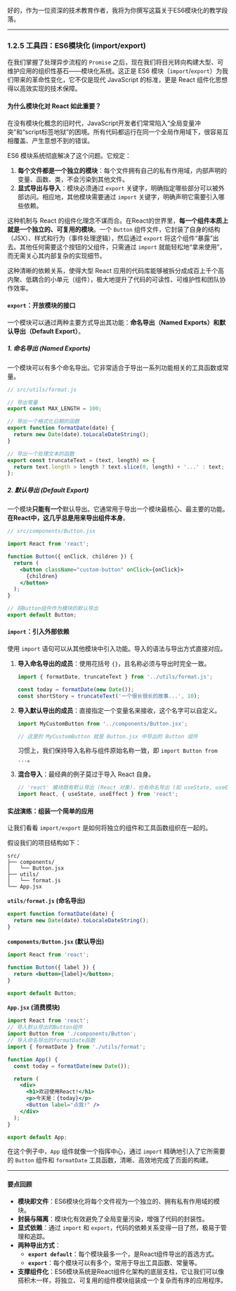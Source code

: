 好的，作为一位资深的技术教育作者，我将为你撰写这篇关于ES6模块化的教学段落。

---

### 1.2.5 工具四：ES6模块化 (import/export)

在我们掌握了处理异步流程的 `Promise` 之后，现在我们将目光转向构建大型、可维护应用的组织性基石——模块化系统。这正是 ES6 模块（`import`/`export`）为我们带来的革命性变化，它不仅是现代 JavaScript 的标准，更是 React 组件化思想得以高效实现的技术保障。

#### 为什么模块化对 React 如此重要？

在没有模块化概念的旧时代，JavaScript开发者们常常陷入“全局变量冲突”和“script标签地狱”的困境。所有代码都运行在同一个全局作用域下，很容易互相覆盖、产生意想不到的错误。

ES6 模块系统彻底解决了这个问题。它规定：

1.  **每个文件都是一个独立的模块**：每个文件拥有自己的私有作用域，内部声明的变量、函数、类，不会污染到其他文件。
2.  **显式导出与导入**：模块必须通过 `export` 关键字，明确指定哪些部分可以被外部访问。相应地，其他模块需要通过 `import` 关键字，明确声明它需要引入哪些依赖。

这种机制与 React 的组件化理念不谋而合。在React的世界里，**每一个组件本质上就是一个独立的、可复用的模块**。一个 `Button` 组件文件，它封装了自身的结构（JSX）、样式和行为（事件处理逻辑），然后通过 `export` 将这个组件“暴露”出去。其他任何需要这个按钮的父组件，只需通过 `import` 就能轻松地“拿来使用”，而无需关心其内部复杂的实现细节。

这种清晰的依赖关系，使得大型 React 应用的代码库能够被拆分成成百上千个高内聚、低耦合的小单元（组件），极大地提升了代码的可读性、可维护性和团队协作效率。

#### `export`：开放模块的接口

一个模块可以通过两种主要方式导出其功能：**命名导出（Named Exports）**和**默认导出（Default Export）**。

##### 1. 命名导出 (Named Exports)

一个模块可以有多个命名导出。它非常适合于导出一系列功能相关的工具函数或常量。

```javascript
// src/utils/format.js

// 导出常量
export const MAX_LENGTH = 100;

// 导出一个格式化日期的函数
export function formatDate(date) {
  return new Date(date).toLocaleDateString();
}

// 导出一个处理文本的函数
export const truncateText = (text, length) => {
  return text.length > length ? text.slice(0, length) + '...' : text;
};
```

##### 2. 默认导出 (Default Export)

一个模块**只能有一个**默认导出。它通常用于导出一个模块最核心、最主要的功能。**在React中，这几乎总是用来导出组件本身**。

```jsx
// src/components/Button.jsx

import React from 'react';

function Button({ onClick, children }) {
  return (
    <button className="custom-button" onClick={onClick}>
      {children}
    </button>
  );
}

// 将Button组件作为模块的默认导出
export default Button;
```

#### `import`：引入外部依赖

使用 `import` 语句可以从其他模块中引入功能。导入的语法与导出方式直接对应。

1.  **导入命名导出的成员**：使用花括号 `{}`，且名称必须与导出时完全一致。
    ```javascript
    import { formatDate, truncateText } from '../utils/format.js';
    
    const today = formatDate(new Date());
    const shortStory = truncateText('一个很长很长的故事...', 10);
    ```

2.  **导入默认导出的成员**：直接指定一个变量名来接收，这个名字可以自定义。
    ```javascript
    import MyCustomButton from '../components/Button.jsx';
    
    // 这里的 MyCustomButton 就是 Button.jsx 中导出的 Button 组件
    ```
    习惯上，我们保持导入名称与组件原始名称一致，即 `import Button from ...`。

3.  **混合导入**：最经典的例子莫过于导入 React 自身。
    ```javascript
    // 'react' 模块既有默认导出 (React 对象)，也有命名导出 (如 useState, useEffect等Hooks)
    import React, { useState, useEffect } from 'react';
    ```

#### 实战演练：组装一个简单的应用

让我们看看 `import/export` 是如何将独立的组件和工具函数组织在一起的。

假设我们的项目结构如下：
```
src/
├── components/
│   └── Button.jsx
├── utils/
│   └── format.js
└── App.jsx
```

**`utils/format.js` (命名导出)**
```javascript
export function formatDate(date) {
  return new Date(date).toLocaleDateString();
}
```

**`components/Button.jsx` (默认导出)**
```jsx
import React from 'react';

function Button({ label }) {
  return <button>{label}</button>;
}

export default Button;
```

**`App.jsx` (消费模块)**
```jsx
import React from 'react';
// 导入默认导出的Button组件
import Button from './components/Button';
// 导入命名导出的formatDate函数
import { formatDate } from './utils/format';

function App() {
  const today = formatDate(new Date());

  return (
    <div>
      <h1>欢迎使用React!</h1>
      <p>今天是：{today}</p>
      <Button label="点我!" />
    </div>
  );
}

export default App;
```
在这个例子中，`App` 组件就像一个指挥中心，通过 `import` 精确地引入了它所需要的 `Button` 组件和 `formatDate` 工具函数，清晰、高效地完成了页面的构建。

---

#### 要点回顾

*   **模块即文件**：ES6模块化将每个文件视为一个独立的、拥有私有作用域的模块。
*   **封装与隔离**：模块化有效避免了全局变量污染，增强了代码的封装性。
*   **显式依赖**：通过 `import` 和 `export`，代码的依赖关系变得一目了然，极易于管理和追踪。
*   **两种导出方式**：
    *   **`export default`**：每个模块最多一个，是React组件导出的首选方式。
    *   **`export`**：每个模块可以有多个，常用于导出工具函数、常量等。
*   **支撑组件化**：ES6模块系统是React组件化架构的底层支柱，它让我们可以像搭积木一样，将独立、可复用的组件模块组装成一个复杂而有序的应用程序。